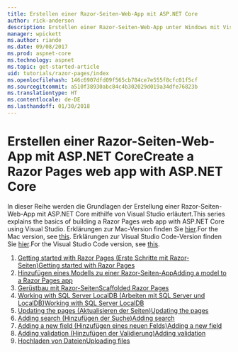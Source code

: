 ```yaml
---
title: Erstellen einer Razor-Seiten-Web-App mit ASP.NET Core
author: rick-anderson
description: Erstellen einer Razor-Seiten-Web-App unter Windows mit Visual Studio, ASP.NET Core und EF Core.
manager: wpickett
ms.author: riande
ms.date: 09/08/2017
ms.prod: aspnet-core
ms.technology: aspnet
ms.topic: get-started-article
uid: tutorials/razor-pages/index
ms.openlocfilehash: 146c6907dfd09f565cb784ce7e555f8cfc01f5cf
ms.sourcegitcommit: a510f38930abc84c4b302029d019a34dfe76823b
ms.translationtype: HT
ms.contentlocale: de-DE
ms.lasthandoff: 01/30/2018
---
```

# <a name="create-a-razor-pages-web-app-with-aspnet-core"></a><span data-ttu-id="8d0a5-103">Erstellen einer Razor-Seiten-Web-App mit ASP.NET Core</span><span class="sxs-lookup"><span data-stu-id="8d0a5-103">Create a Razor Pages web app with ASP.NET Core</span></span>

<span data-ttu-id="8d0a5-104">In dieser Reihe werden die Grundlagen der Erstellung einer Razor-Seiten-Web-App mit ASP.NET Core mithilfe von Visual Studio erläutert.</span><span class="sxs-lookup"><span data-stu-id="8d0a5-104">This series explains the basics of building a Razor Pages web app with ASP.NET Core using Visual Studio.</span></span> <span data-ttu-id="8d0a5-105">Erklärungen zur Mac-Version finden Sie [hier](xref:tutorials/razor-pages-mac/index).</span><span class="sxs-lookup"><span data-stu-id="8d0a5-105">For the Mac version, see [this](xref:tutorials/razor-pages-mac/index).</span></span> <span data-ttu-id="8d0a5-106">Erklärungen zur Visual Studio Code-Version finden Sie [hier](xref:tutorials/razor-pages-vsc/index).</span><span class="sxs-lookup"><span data-stu-id="8d0a5-106">For the Visual Studio Code version, see [this](xref:tutorials/razor-pages-vsc/index).</span></span>

1. [<span data-ttu-id="8d0a5-107">Getting started with Razor Pages (Erste Schritte mit Razor-Seiten)</span><span class="sxs-lookup"><span data-stu-id="8d0a5-107">Getting started with Razor Pages</span></span>](xref:tutorials/razor-pages/razor-pages-start)
1. [<span data-ttu-id="8d0a5-108">Hinzufügen eines Modells zu einer Razor-Seiten-App</span><span class="sxs-lookup"><span data-stu-id="8d0a5-108">Adding a model to a Razor Pages app</span></span>](xref:tutorials/razor-pages/model)
1. [<span data-ttu-id="8d0a5-109">Gerüstbau mit Razor-Seiten</span><span class="sxs-lookup"><span data-stu-id="8d0a5-109">Scaffolded Razor Pages</span></span>](xref:tutorials/razor-pages/page)
1. [<span data-ttu-id="8d0a5-110">Working with SQL Server LocalDB (Arbeiten mit SQL Server und LocalDB)</span><span class="sxs-lookup"><span data-stu-id="8d0a5-110">Working with SQL Server LocalDB</span></span>](xref:tutorials/razor-pages/sql)
1. [<span data-ttu-id="8d0a5-111">Updating the pages (Aktualisieren der Seiten)</span><span class="sxs-lookup"><span data-stu-id="8d0a5-111">Updating the pages</span></span>](xref:tutorials/razor-pages/da1)
1. [<span data-ttu-id="8d0a5-112">Adding search (Hinzufügen der Suche)</span><span class="sxs-lookup"><span data-stu-id="8d0a5-112">Adding search</span></span>](xref:tutorials/razor-pages/search)
1. [<span data-ttu-id="8d0a5-113">Adding a new field (Hinzufügen eines neuen Felds)</span><span class="sxs-lookup"><span data-stu-id="8d0a5-113">Adding a new field</span></span>](xref:tutorials/razor-pages/new-field)
1. [<span data-ttu-id="8d0a5-114">Adding validation (Hinzufügen der Validierung)</span><span class="sxs-lookup"><span data-stu-id="8d0a5-114">Adding validation</span></span>](xref:tutorials/razor-pages/validation)
1. [<span data-ttu-id="8d0a5-115">Hochladen von Dateien</span><span class="sxs-lookup"><span data-stu-id="8d0a5-115">Uploading files</span></span>](xref:tutorials/razor-pages/uploading-files)
